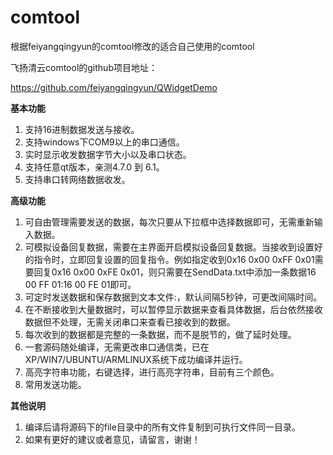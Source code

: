 # comtool

根据feiyangqingyun的comtool修改的适合自己使用的comtool

飞扬清云comtool的github项目地址：

https://github.com/feiyangqingyun/QWidgetDemo

**基本功能**
1. 支持16进制数据发送与接收。
2. 支持windows下COM9以上的串口通信。
3. 实时显示收发数据字节大小以及串口状态。
4. 支持任意qt版本，亲测4.7.0 到 6.1。
5. 支持串口转网络数据收发。

**高级功能**
1. 可自由管理需要发送的数据，每次只要从下拉框中选择数据即可，无需重新输入数据。
2. 可模拟设备回复数据，需要在主界面开启模拟设备回复数据。当接收到设置好的指令时，立即回复设置的回复指令。例如指定收到0x16 0x00 0xFF 0x01需要回复0x16 0x00 0xFE 0x01，则只需要在SendData.txt中添加一条数据16 00 FF 01:16 00 FE 01即可。
3. 可定时发送数据和保存数据到文本文件:，默认间隔5秒钟，可更改间隔时间。
4. 在不断接收到大量数据时，可以暂停显示数据来查看具体数据，后台依然接收数据但不处理，无需关闭串口来查看已接收到的数据。
5. 每次收到的数据都是完整的一条数据，而不是脱节的，做了延时处理。
6. 一套源码随处编译，无需更改串口通信类，已在XP/WIN7/UBUNTU/ARMLINUX系统下成功编译并运行。
7. 高亮字符串功能，右键选择，进行高亮字符串，目前有三个颜色。
8. 常用发送功能。

**其他说明**
1. 编译后请将源码下的file目录中的所有文件复制到可执行文件同一目录。
2. 如果有更好的建议或者意见，请留言，谢谢！